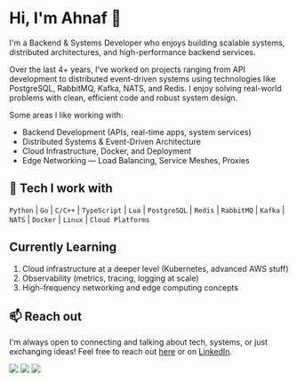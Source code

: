 # Hi, I'm Ahnaf 👋

I'm a Backend & Systems Developer who enjoys building scalable systems, distributed architectures, and high-performance backend services.

Over the last 4+ years, I've worked on projects ranging from API development to distributed event-driven systems using technologies like PostgreSQL, RabbitMQ, Kafka, NATS, and Redis. I enjoy solving real-world problems with clean, efficient code and robust system design.

Some areas I like working with:

- Backend Development (APIs, real-time apps, system services)
- Distributed Systems & Event-Driven Architecture
- Cloud Infrastructure, Docker, and Deployment
- Edge Networking — Load Balancing, Service Meshes, Proxies

## 🔧 Tech I work with

`Python` | `Go` | `C/C++` | `TypeScript` | `Lua` | `PostgreSQL` | `Redis` | `RabbitMQ` | `Kafka` | `NATS` | `Docker` | `Linux` | `Cloud Platforms`

## Currently Learning
1. Cloud infrastructure at a deeper level (Kubernetes, advanced AWS stuff)
2. Observability (metrics, tracing, logging at scale)
3. High-frequency networking and edge computing concepts

## 📫 Reach out

I'm always open to connecting and talking about tech, systems, or just exchanging ideas!
Feel free to reach out [here](mailto:ahnaf@ahnafzamil.com) or on [LinkedIn](https://www.linkedin.com/in/ahnafzamil/).

![](https://github-profile-summary-cards.vercel.app/api/cards/profile-details?username=ahnaf-zamil&theme=2077) 
![](https://github-profile-summary-cards.vercel.app/api/cards/stats?username=ahnaf-zamil&theme=2077) ![](https://github-profile-summary-cards.vercel.app/api/cards/most-commit-language?username=ahnaf-zamil&theme=2077&exclude=html,CSS,javascript)

